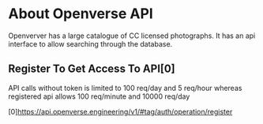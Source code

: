About Openverse API
===================

Openverver has a large catalogue of CC licensed photographs. It has an api
interface to allow searching through the database.

## Register To Get Access To API[0]

API calls without token is limited to 100 req/day and 5 req/hour whereas
registered api allows 100 req/minute and 10000 req/day




[0]https://api.openverse.engineering/v1/#tag/auth/operation/register

